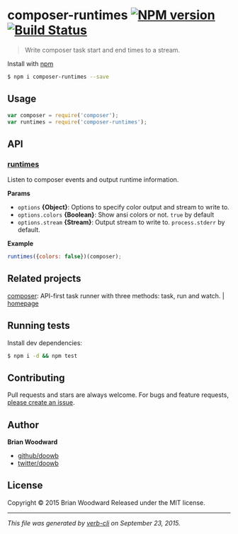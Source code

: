 # composer-runtimes [![NPM version](https://badge.fury.io/js/composer-runtimes.svg)](http://badge.fury.io/js/composer-runtimes)  [![Build Status](https://travis-ci.org/doowb/composer-runtimes.svg)](https://travis-ci.org/doowb/composer-runtimes)

> Write composer task start and end times to a stream.

Install with [npm](https://www.npmjs.com/)

```sh
$ npm i composer-runtimes --save
```

## Usage

```js
var composer = require('composer');
var runtimes = require('composer-runtimes');
```

## API

### [runtimes](index.js#L26)

Listen to composer events and output runtime information.

**Params**

* `options` **{Object}**: Options to specify color output and stream to write to.
* `options.colors` **{Boolean}**: Show ansi colors or not. `true` by default
* `options.stream` **{Stream}**: Output stream to write to. `process.stderr` by default.

**Example**

```js
runtimes({colors: false})(composer);
```

## Related projects

[composer](https://www.npmjs.com/package/composer): API-first task runner with three methods: task, run and watch. | [homepage](https://github.com/jonschlinkert/composer)

## Running tests

Install dev dependencies:

```sh
$ npm i -d && npm test
```

## Contributing

Pull requests and stars are always welcome. For bugs and feature requests, [please create an issue](https://github.com/doowb/composer-runtimes/issues/new).

## Author

**Brian Woodward**

+ [github/doowb](https://github.com/doowb)
+ [twitter/doowb](http://twitter.com/doowb)

## License

Copyright © 2015 Brian Woodward
Released under the MIT license.

***

_This file was generated by [verb-cli](https://github.com/assemble/verb-cli) on September 23, 2015._